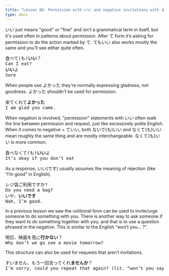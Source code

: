 ```yaml
---
title: "Lesson 48: Permission with いい and negative invitations with ませんか"
type: docs
---
```



いい just means "good" or "fine" and isn't a grammatical term in itself, but it's used often in patterns about permission. After て form it’s asking for permission to do the action marked by て. てもいい also works mostly the same and you’ll see either quite often.

<pre>
食べて(も)<b>いい</b>？
Can I eat?
<b>いい</b>よ
Sure
</pre>

When people use よかった they're normally expressing gladness, not goodness. よかった shouldn't be used for permission.

<pre>
来てくれて<b>よかった</b>
I am glad you came.
</pre>

When negation is involved, "permission" statements with いい often walk the line between permission and request, just like excessively polite English. When it comes to negative + ていい, both ないで(も)いい and なくて(も)いい mean roughly the same thing and are mostly interchangeable. なくて(も)いい is more common.

<pre>
食べなくて(も)<b>いい</b>よ
It’s okay if you don’t eat
</pre>

As a response, いい(です) usually assumes the meaning of rejection (like “I’m good” in English).

<pre>
レジ袋ご利用ですか?
Do you need a bag?
いや、<b>いいです</b>
Nah, I’m good.
</pre>

In a previous lesson we saw the volitional form can be used to invite/urge someone to do something with you. There is another way to ask someone if they want to do something together with you, and that is to use a question phrased in the negative. This is similar to the English “won’t you… ?”.

<pre>
明日、映画を見に<b>行かない</b>？
Why don’t we go see a movie tomorrow?
</pre>

This structure can also be used for requests that aren’t invitations.

<pre>
すいません、もう一回言ってくれ<b>ませんか</b>？
I’m sorry, could you repeat that again? (lit. “won’t you say it again?”)
</pre>
